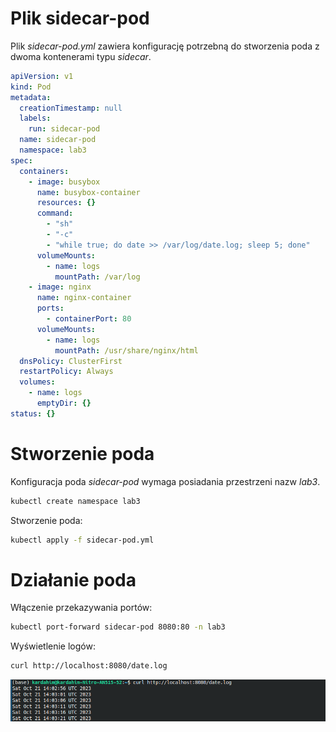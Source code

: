 # Plik sidecar-pod

Plik _sidecar-pod.yml_ zawiera konfigurację potrzebną do stworzenia poda z dwoma kontenerami typu _sidecar_.

```yml
apiVersion: v1
kind: Pod
metadata:
  creationTimestamp: null
  labels:
    run: sidecar-pod
  name: sidecar-pod
  namespace: lab3
spec:
  containers:
    - image: busybox
      name: busybox-container
      resources: {}
      command:
        - "sh"
        - "-c"
        - "while true; do date >> /var/log/date.log; sleep 5; done"
      volumeMounts:
        - name: logs
          mountPath: /var/log
    - image: nginx
      name: nginx-container
      ports:
        - containerPort: 80
      volumeMounts:
        - name: logs
          mountPath: /usr/share/nginx/html
  dnsPolicy: ClusterFirst
  restartPolicy: Always
  volumes:
    - name: logs
      emptyDir: {}
status: {}
```

# Stworzenie poda

Konfiguracja poda _sidecar-pod_ wymaga posiadania przestrzeni nazw _lab3_.

```bash
kubectl create namespace lab3
```

Stworzenie poda:

```bash
kubectl apply -f sidecar-pod.yml
```

# Działanie poda

Włączenie przekazywania portów:

```bash
kubectl port-forward sidecar-pod 8080:80 -n lab3
```

Wyświetlenie logów:

```bash
curl http://localhost:8080/date.log
```

![lab3 busybox logs](../assets/lab3_logs.png)
